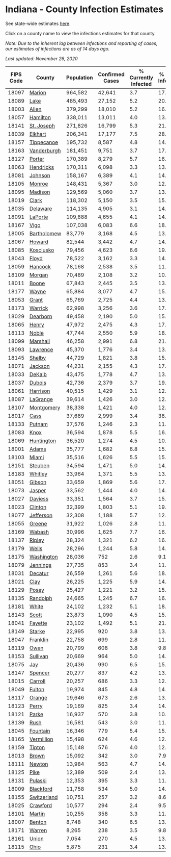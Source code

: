 # Indiana - County Infection Estimates

See state-wide estimates [here](/infections/us-in).

Click on a county name to view the infections estimates for that county.

*Note: Due to the inherent lag between infections and reporting of cases, our estimates of infections are as of 14 days ago.*

*Last updated: November 26, 2020*

|   FIPS Code |                     County |   Population |   Confirmed Cases |   % Currently Infected |   % Total Infected |
|-------------|----------------------------|--------------|-------------------|------------------------|--------------------|
|       18097 |           [Marion](marion) |      964,582 |            42,641 |                    3.7 |               17.3 |
|       18089 |               [Lake](lake) |      485,493 |            27,152 |                    5.2 |               20.3 |
|       18003 |             [Allen](allen) |      379,299 |            18,010 |                    5.2 |               16.2 |
|       18057 |       [Hamilton](hamilton) |      338,011 |            13,011 |                    4.0 |               13.4 |
|       18141 |   [St. Joseph](st.-joseph) |      271,826 |            16,799 |                    5.3 |               21.3 |
|       18039 |         [Elkhart](elkhart) |      206,341 |            17,177 |                    7.5 |               28.4 |
|       18157 |   [Tippecanoe](tippecanoe) |      195,732 |             8,587 |                    4.8 |               14.4 |
|       18163 | [Vanderburgh](vanderburgh) |      181,451 |             9,751 |                    3.7 |               17.7 |
|       18127 |           [Porter](porter) |      170,389 |             8,279 |                    5.7 |               16.3 |
|       18063 |     [Hendricks](hendricks) |      170,311 |             6,098 |                    3.3 |               13.4 |
|       18081 |         [Johnson](johnson) |      158,167 |             6,389 |                    4.1 |               14.9 |
|       18105 |           [Monroe](monroe) |      148,431 |             5,367 |                    3.0 |               12.0 |
|       18095 |         [Madison](madison) |      129,569 |             5,060 |                    3.7 |               13.6 |
|       18019 |             [Clark](clark) |      118,302 |             5,150 |                    3.5 |               15.2 |
|       18035 |       [Delaware](delaware) |      114,135 |             4,905 |                    3.1 |               14.7 |
|       18091 |         [LaPorte](laporte) |      109,888 |             4,655 |                    4.1 |               14.6 |
|       18167 |               [Vigo](vigo) |      107,038 |             6,083 |                    6.6 |               18.3 |
|       18005 | [Bartholomew](bartholomew) |       83,779 |             3,168 |                    4.5 |               13.6 |
|       18067 |           [Howard](howard) |       82,544 |             3,442 |                    4.7 |               14.3 |
|       18085 |     [Kosciusko](kosciusko) |       79,456 |             4,623 |                    6.6 |               19.0 |
|       18043 |             [Floyd](floyd) |       78,522 |             3,162 |                    3.3 |               14.2 |
|       18059 |         [Hancock](hancock) |       78,168 |             2,538 |                    3.5 |               11.8 |
|       18109 |           [Morgan](morgan) |       70,489 |             2,108 |                    3.2 |               10.6 |
|       18011 |             [Boone](boone) |       67,843 |             2,445 |                    3.5 |               13.0 |
|       18177 |             [Wayne](wayne) |       65,884 |             3,077 |                    4.7 |               15.3 |
|       18053 |             [Grant](grant) |       65,769 |             2,725 |                    4.4 |               13.9 |
|       18173 |         [Warrick](warrick) |       62,998 |             3,256 |                    3.6 |               17.3 |
|       18029 |       [Dearborn](dearborn) |       49,458 |             2,190 |                    5.0 |               15.3 |
|       18065 |             [Henry](henry) |       47,972 |             2,475 |                    4.3 |               17.3 |
|       18113 |             [Noble](noble) |       47,744 |             2,550 |                    5.9 |               18.5 |
|       18099 |       [Marshall](marshall) |       46,258 |             2,991 |                    6.8 |               21.8 |
|       18093 |       [Lawrence](lawrence) |       45,370 |             1,776 |                    3.4 |               13.9 |
|       18145 |           [Shelby](shelby) |       44,729 |             1,821 |                    3.8 |               15.3 |
|       18071 |         [Jackson](jackson) |       44,231 |             2,155 |                    4.3 |               17.7 |
|       18033 |           [DeKalb](dekalb) |       43,475 |             1,778 |                    4.7 |               13.4 |
|       18037 |           [Dubois](dubois) |       42,736 |             2,379 |                    3.7 |               19.2 |
|       18061 |       [Harrison](harrison) |       40,515 |             1,429 |                    3.1 |               12.7 |
|       18087 |       [LaGrange](lagrange) |       39,614 |             1,426 |                    3.0 |               12.4 |
|       18107 |   [Montgomery](montgomery) |       38,338 |             1,421 |                    4.0 |               12.9 |
|       18017 |               [Cass](cass) |       37,689 |             2,999 |                    3.4 |               38.2 |
|       18133 |           [Putnam](putnam) |       37,576 |             1,246 |                    2.3 |               11.4 |
|       18083 |               [Knox](knox) |       36,594 |             1,878 |                    5.5 |               16.2 |
|       18069 |   [Huntington](huntington) |       36,520 |             1,274 |                    4.5 |               10.9 |
|       18001 |             [Adams](adams) |       35,777 |             1,682 |                    6.8 |               15.4 |
|       18103 |             [Miami](miami) |       35,516 |             1,626 |                    5.5 |               15.6 |
|       18151 |         [Steuben](steuben) |       34,594 |             1,471 |                    5.0 |               14.2 |
|       18183 |         [Whitley](whitley) |       33,964 |             1,371 |                    5.5 |               13.0 |
|       18051 |           [Gibson](gibson) |       33,659 |             1,869 |                    5.6 |               17.5 |
|       18073 |           [Jasper](jasper) |       33,562 |             1,444 |                    4.0 |               14.3 |
|       18027 |         [Daviess](daviess) |       33,351 |             1,564 |                    3.7 |               15.6 |
|       18023 |         [Clinton](clinton) |       32,399 |             1,803 |                    5.1 |               19.3 |
|       18077 |     [Jefferson](jefferson) |       32,308 |             1,188 |                    5.7 |               12.1 |
|       18055 |           [Greene](greene) |       31,922 |             1,026 |                    2.8 |               11.8 |
|       18169 |           [Wabash](wabash) |       30,996 |             1,625 |                    7.7 |               16.8 |
|       18137 |           [Ripley](ripley) |       28,324 |             1,321 |                    6.2 |               16.2 |
|       18179 |             [Wells](wells) |       28,296 |             1,244 |                    5.8 |               14.2 |
|       18175 |   [Washington](washington) |       28,036 |               752 |                    2.6 |                9.1 |
|       18079 |       [Jennings](jennings) |       27,735 |               853 |                    3.4 |               11.2 |
|       18031 |         [Decatur](decatur) |       26,559 |             1,261 |                    5.6 |               18.8 |
|       18021 |               [Clay](clay) |       26,225 |             1,225 |                    5.9 |               14.7 |
|       18129 |             [Posey](posey) |       25,427 |             1,221 |                    3.2 |               15.8 |
|       18135 |       [Randolph](randolph) |       24,665 |             1,245 |                    6.7 |               16.3 |
|       18181 |             [White](white) |       24,102 |             1,232 |                    5.1 |               18.3 |
|       18143 |             [Scott](scott) |       23,873 |             1,090 |                    4.5 |               15.2 |
|       18041 |         [Fayette](fayette) |       23,102 |             1,492 |                    5.1 |               21.7 |
|       18149 |           [Starke](starke) |       22,995 |               920 |                    3.8 |               13.5 |
|       18047 |       [Franklin](franklin) |       22,758 |               699 |                    2.8 |               11.6 |
|       18119 |               [Owen](owen) |       20,799 |               608 |                    3.8 |                9.8 |
|       18153 |       [Sullivan](sullivan) |       20,669 |               964 |                    5.0 |               14.3 |
|       18075 |                 [Jay](jay) |       20,436 |               990 |                    6.5 |               15.9 |
|       18147 |         [Spencer](spencer) |       20,277 |               837 |                    4.2 |               13.4 |
|       18015 |         [Carroll](carroll) |       20,257 |               686 |                    3.3 |               12.1 |
|       18049 |           [Fulton](fulton) |       19,974 |               845 |                    4.8 |               14.2 |
|       18117 |           [Orange](orange) |       19,646 |               673 |                    2.6 |               13.1 |
|       18123 |             [Perry](perry) |       19,169 |               825 |                    3.4 |               14.8 |
|       18121 |             [Parke](parke) |       16,937 |               570 |                    3.8 |               10.9 |
|       18139 |               [Rush](rush) |       16,581 |               543 |                    3.0 |               11.3 |
|       18045 |       [Fountain](fountain) |       16,346 |               779 |                    5.4 |               15.5 |
|       18165 |   [Vermillion](vermillion) |       15,498 |               624 |                    4.6 |               12.6 |
|       18159 |           [Tipton](tipton) |       15,148 |               576 |                    4.0 |               12.5 |
|       18013 |             [Brown](brown) |       15,092 |               342 |                    3.0 |                7.9 |
|       18111 |           [Newton](newton) |       13,984 |               563 |                    4.7 |               14.7 |
|       18125 |               [Pike](pike) |       12,389 |               509 |                    2.4 |               13.6 |
|       18131 |         [Pulaski](pulaski) |       12,353 |               395 |                    3.3 |               11.0 |
|       18009 |     [Blackford](blackford) |       11,758 |               534 |                    5.0 |               14.7 |
|       18155 | [Switzerland](switzerland) |       10,751 |               257 |                    3.2 |                8.6 |
|       18025 |       [Crawford](crawford) |       10,577 |               294 |                    2.4 |                9.5 |
|       18101 |           [Martin](martin) |       10,255 |               358 |                    3.3 |               11.6 |
|       18007 |           [Benton](benton) |        8,748 |               340 |                    6.5 |               13.1 |
|       18171 |           [Warren](warren) |        8,265 |               238 |                    3.5 |                9.8 |
|       18161 |             [Union](union) |        7,054 |               270 |                    4.5 |               13.0 |
|       18115 |               [Ohio](ohio) |        5,875 |               231 |                    3.4 |               13.7 |